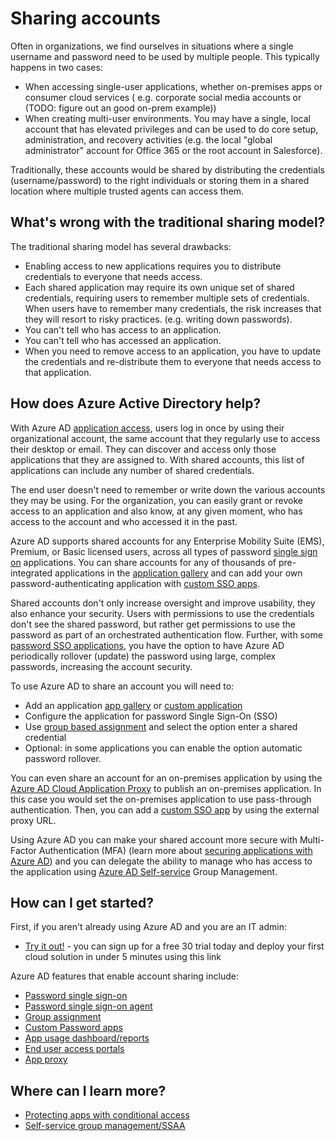<properties
                pageTitle="Sharing accounts using Azure AD |  Microsoft Azure"
                description="Describes how Azure Active Directory enables organizations to securely share accounts for on-premises apps and consumer cloud services."
                services="active-directory"
                documentationCenter=""
                authors="msStevenPo"
                manager="msStevenPo"
                editor=""/>

<tags
                ms.service="active-directory"
                ms.workload="identity"
                ms.tgt_pltfrm="na"
                ms.devlang="na"
                ms.topic="article"
                ms.date="08/20/2015"
                ms.author="stevenpo"/>


# Sharing accounts

Often in organizations, we find ourselves in situations where a single username and password need to be used by multiple people. This typically happens in two cases:

- When accessing single-user applications, whether on-premises apps or consumer cloud services ( e.g. corporate social media accounts or (TODO: figure out an good on-prem example))
- When creating multi-user environments. You may have a single, local account that has elevated privileges and can be used to do core setup, administration, and recovery activities (e.g. the local "global administrator" account for Office 365 or the root account in Salesforce).

Traditionally, these accounts would be shared by distributing the credentials (username/password) to the right individuals or storing them in a shared location where multiple trusted agents can access them.

## What's wrong with the traditional sharing model?

The traditional sharing model has several drawbacks:
- Enabling access to new applications requires you to distribute credentials to everyone that needs access.
- Each shared application may require its own unique set of shared credentials, requiring users to remember multiple sets of credentials. When users have to remember many credentials, the risk increases that they will resort to risky practices. (e.g. writing down passwords).
- You can't tell who has access to an application.
- You can't tell who has accessed an application.
- When you need to remove access to an application, you have to update the credentials and re-distribute them to everyone that needs access to that application.

## How does Azure Active Directory help?

With Azure AD [application access](), users log in once by using their organizational account, the same account that they regularly use to access their desktop or email. They can discover and access only those applications that they are assigned to. With shared accounts, this list of applications can include any number of shared credentials.

The end user doesn't need to remember or write down the various accounts they may be using. For the organization, you can easily grant or revoke access to an application and also know, at any given moment, who has access to the account and who accessed it in the past.

Azure AD supports shared accounts for any Enterprise Mobility Suite (EMS), Premium, or Basic licensed users,  across all types of password [single sign on]() applications. You can share accounts for any of thousands of pre-integrated applications in the [application gallery]() and can add your own password-authenticating application with [custom SSO apps]().

Shared accounts don't only increase oversight and improve usability, they also enhance your security. Users with permissions to use the credentials don't see the shared password, but rather get permissions to use the password as part of an orchestrated authentication flow. Further, with some [password SSO applications](), you have the option to have Azure AD periodically rollover (update) the password using large, complex passwords, increasing the account security.

To use Azure AD to share an account you will need to:
- Add an application [app gallery]() or [custom application]()
- Configure the application for password Single Sign-On (SSO)
- Use [group based assignment]() and select the option enter a shared credential
- Optional: in some applications you can enable the option automatic password rollover.  

You can even share an account for an on-premises application by using the [Azure AD Cloud Application Proxy]() to publish an on-premises application. In this case you would set the on-premises application to use pass-through authentication. Then, you can add a [custom SSO app]() by using the external proxy URL.

Using Azure AD you can make your shared account more secure with Multi-Factor Authentication (MFA) (learn more about [securing applications with Azure AD]()) and you can delegate the ability to manage who has access to the application using [Azure AD Self-service]() Group Management.

## How can I get started?

First, if you aren't already using Azure AD and you are an IT admin:
 - [Try it out!](https://azure.microsoft.com/trial/get-started-active-directory/) - you can sign up for a free 30 trial today and deploy your first cloud solution in under 5 minutes using this link

Azure AD features that enable account sharing include:
- [Password single sign-on]()
- [Password single sign-on agent]()
- [Group assignment]()
- [Custom Password apps]()
- [App usage dashboard/reports]()
- [End user access portals]()
- [App proxy]()

## Where can I learn more?

- [Protecting apps with conditional access]()
- [Self-service group management/SSAA]()
